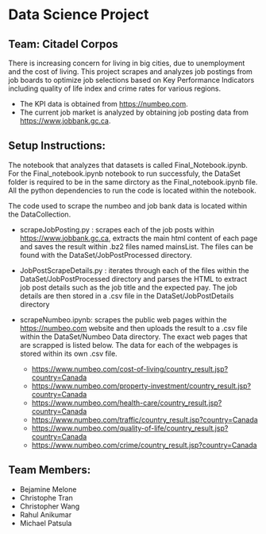 # Data Science Project
## Team: Citadel Corpos

There is increasing concern for living in big cities, due to unemployment and the cost of living. This
project scrapes and analyzes job postings from job boards to optimize job selections based on
Key Performance Indicators including quality of life index and crime rates for various regions.

- The KPI data is obtained from https://numbeo.com. 
- The current job market is analyzed by obtaining job posting data from https://www.jobbank.gc.ca.

## Setup Instructions:
The notebook that analyzes that datasets is called Final_Notebook.ipynb. For the Final_notebook.ipynb notebook to run successfuly, the DataSet folder is required to be in the same dirctory as the Final_notebook.ipynb file. All the python dependencies to run the code is located within the notebook.

The code used to scrape the numbeo and job bank data is located within the DataCollection.
- scrapeJobPosting.py :  scrapes each of the job posts within https://www.jobbank.gc.ca, extracts the main html content of each page and saves the result within .bz2 files named mainsList. The files can be found with the DataSet/JobPostProcessed directory. 
- JobPostScrapeDetails.py : iterates through each of the files within the DataSet/JobPostProcessed directory and parses the HTML to extract job post details such as the job title and the expected pay. The job details are then stored in a .csv file in the DataSet/JobPostDetails directory
- scrapeNumbeo.ipynb: scrapes the public web pages within the https://numbeo.com website and then uploads the result to a .csv file within the DataSet/Numbeo Data directory. The exact web pages that are scrapped is listed below. The data for each of the webpages is stored within its own .csv file. 

  - https://www.numbeo.com/cost-of-living/country_result.jsp?country=Canada
  - https://www.numbeo.com/property-investment/country_result.jsp?country=Canada
  - https://www.numbeo.com/health-care/country_result.jsp?country=Canada
  - https://www.numbeo.com/traffic/country_result.jsp?country=Canada
  - https://www.numbeo.com/quality-of-life/country_result.jsp?country=Canada
  - https://www.numbeo.com/crime/country_result.jsp?country=Canada 

## **Team Members**:
- Bejamine Melone
- Christophe Tran
- Christopher Wang
- Rahul Anikumar
- Michael Patsula

